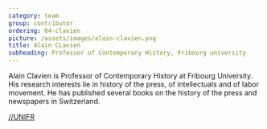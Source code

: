 ```yaml
---
category: team
group: contributor
ordering: 04-clavien
picture: /assets/images/alain-clavien.png
title: Alain CLavien 
subheading: Professor of Contemporary History, Fribourg university
---
```


Alain Clavien is Professor of Contemporary History at Fribourg University. His research interests lie in history of the press, of intellectuals and of labor movement. He has published several books on the history of the press and newspapers in Switzerland. 

[//UNIFR](http://www3.unifr.ch/directory/fr/people/16247/aa8ad)
